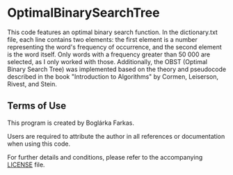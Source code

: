 # OptimalBinarySearchTree

This code features an optimal binary search function. In the dictionary.txt file, each line contains two elements: the first element is a number representing the word's frequency of occurrence, and the second element is the word itself. Only words with a frequency greater than 50 000 are selected, as I only worked with those. Additionally, the OBST (Optimal Binary Search Tree) was implemented based on the theory and pseudocode described in the book "Introduction to Algorithms" by Cormen, Leiserson, Rivest, and Stein.

## Terms of Use

This program is created by Boglárka Farkas.

Users are required to attribute the author in all references or documentation when using this code.

For further details and conditions, please refer to the accompanying [LICENSE](LICENSE) file.